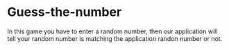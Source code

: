 # Guess-the-number
In this game you have to enter a random number, then our application will tell your random number is matching the application randon number or not.
